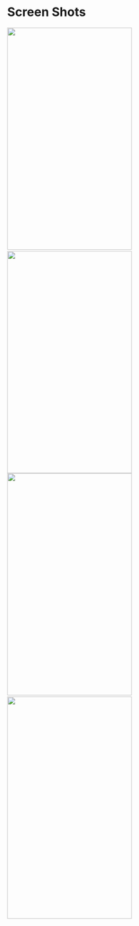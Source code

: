# Screen Shots
<img src="https://images.athq.de/media/nutrition-app/MainPage.png" width="288" height="512">&nbsp;
<img src="https://images.athq.de/media/nutrition-app/Analysis_1.png" width="288" height="512">   
<img src="https://images.athq.de/media/nutrition-app/Analysis_2.png" width="288" height="512">&nbsp;
<img src="https://images.athq.de/media/nutrition-app/Journal.png" width="288" height="512">